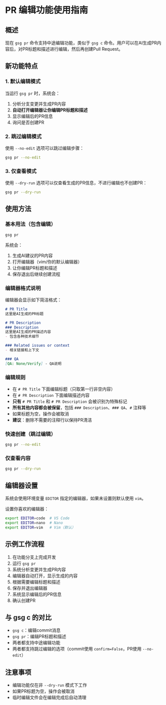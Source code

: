 # PR 编辑功能使用指南

## 概述
现在 `gsg pr` 命令支持中途编辑功能，类似于 `gsg c` 命令。用户可以在AI生成PR内容后，对PR标题和描述进行编辑，然后再创建Pull Request。

## 新功能特点

### 1. 默认编辑模式
当运行 `gsg pr` 时，系统会：
1. 分析分支变更并生成PR内容
2. **自动打开编辑器让你编辑PR标题和描述**
3. 显示编辑后的PR信息
4. 询问是否创建PR

### 2. 跳过编辑模式
使用 `--no-edit` 选项可以跳过编辑步骤：
```bash
gsg pr --no-edit
```

### 3. 仅查看模式
使用 `--dry-run` 选项可以仅查看生成的PR信息，不进行编辑也不创建PR：
```bash
gsg pr --dry-run
```

## 使用方法

### 基本用法（包含编辑）
```bash
gsg pr
```
系统会：
1. 生成AI建议的PR内容
2. 打开编辑器（vim/你的默认编辑器）
3. 让你编辑PR标题和描述
4. 保存退出后继续创建流程

### 编辑器格式说明
编辑器会显示如下简洁格式：
```markdown
# PR Title
这里是AI生成的PR标题

# PR Description
### Description
这里是AI生成的PR描述内容
- 包含各种技术细节

### Related issues or context
- 相关链接和上下文

### QA
[QA: None/Verify] - QA说明
```

### 编辑规则
- 在 `# PR Title` 下面编辑标题（只取第一行非空内容）
- 在 `# PR Description` 下面编辑描述内容
- **只有** `# PR Title` 和 `# PR Description` 会被识别为特殊标记
- **所有其他内容都会被保留**，包括 `### Description`、`### QA`、`#` 注释等
- 如果标题为空，操作会被取消
- **建议**：删除不需要的注释行以保持PR清洁

### 快速创建（跳过编辑）
```bash
gsg pr --no-edit
```

### 仅查看内容
```bash
gsg pr --dry-run
```

## 编辑器设置
系统会使用环境变量 `EDITOR` 指定的编辑器，如果未设置则默认使用 `vim`。

设置你喜欢的编辑器：
```bash
export EDITOR=code  # VS Code
export EDITOR=nano  # Nano
export EDITOR=vim   # Vim（默认）
```

## 示例工作流程

1. 在功能分支上完成开发
2. 运行 `gsg pr`
3. 系统分析变更并生成PR内容
4. 编辑器自动打开，显示生成的内容
5. 根据需要编辑标题和描述
6. 保存并退出编辑器
7. 系统显示编辑后的PR信息
8. 确认创建PR

## 与 gsg c 的对比
- `gsg c`：编辑commit消息
- `gsg pr`：编辑PR标题和描述
- 两者都支持中途编辑功能
- 两者都支持跳过编辑的选项（commit使用 `confirm=False`，PR使用 `--no-edit`）

## 注意事项
- 编辑功能仅在非 `--dry-run` 模式下工作
- 如果PR标题为空，操作会被取消
- 临时编辑文件会在编辑完成后自动清理